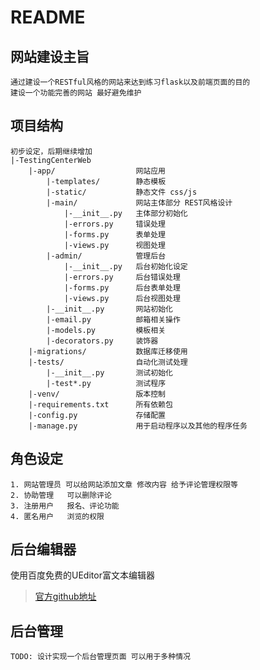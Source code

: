 README
==================

## 网站建设主旨
    通过建设一个RESTful风格的网站来达到练习flask以及前端页面的目的
    建设一个功能完善的网站 最好避免维护


## 项目结构
    初步设定，后期继续增加
    |-TestingCenterWeb
        |-app/                  网站应用
            |-templates/        静态模板
            |-static/           静态文件 css/js
            |-main/             网站主体部分 REST风格设计
                |-__init__.py   主体部分初始化
                |-errors.py     错误处理
                |-forms.py      表单处理
                |-views.py      视图处理
            |-admin/            管理后台
                |-__init__.py   后台初始化设定
                |-errors.py     后台错误处理
                |-forms.py      后台表单处理
                |-views.py      后台视图处理
            |-__init__.py       网站初始化
            |-email.py          邮箱相关操作
            |-models.py         模板相关
            |-decorators.py     装饰器
        |-migrations/           数据库迁移使用
        |-tests/                自动化测试处理
            |-__init__.py       测试初始化
            |-test*.py          测试程序
        |-venv/                 版本控制
        |-requirements.txt      所有依赖包
        |-config.py             存储配置
        |-manage.py             用于启动程序以及其他的程序任务


## 角色设定

    1. 网站管理员 可以给网站添加文章 修改内容 给予评论管理权限等
    2. 协助管理   可以删除评论
    3. 注册用户   报名、评论功能
    4. 匿名用户   浏览的权限


## 后台编辑器

使用百度免费的UEditor富文本编辑器

>[官方github地址](https://github.com/fex-team/ueditor)


## 后台管理
    TODO: 设计实现一个后台管理页面 可以用于多种情况